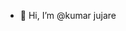 - 👋 Hi, I’m @kumar jujare
<!---
jujarekumar/jujarekumar is a ✨ special ✨ repository because its `README.md` (this file) appears on your GitHub profile.
You can click the Preview link to take a look at your changes.
--->
